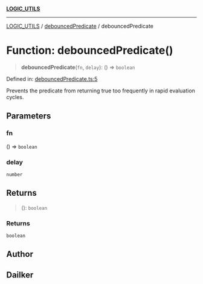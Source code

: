 [**LOGIC_UTILS**](../../README.md)

***

[LOGIC_UTILS](../../README.md) / [debouncedPredicate](../README.md) / debouncedPredicate

# Function: debouncedPredicate()

> **debouncedPredicate**(`fn`, `delay`): () => `boolean`

Defined in: [debouncedPredicate.ts:5](https://github.com/dailker/everyutil/blob/483b8bac7542bbca68c14daba34579f97fabc512/src/logic/debouncedPredicate.ts#L5)

Prevents the predicate from returning true too frequently in rapid evaluation cycles.

## Parameters

### fn

() => `boolean`

### delay

`number`

## Returns

> (): `boolean`

### Returns

`boolean`

## Author

## Dailker
